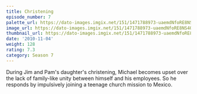 ```yaml
---
title: Christening
episode_number: 7
palette_url: https://dato-images.imgix.net/151/1471788973-uaemdNfoRE8NS4OdBuxHXO105nk.jpg?ixlib=rb-1.1.0&ch=DPR%2CWidth&auto=enhance&palette=json
image_url: https://dato-images.imgix.net/151/1471788973-uaemdNfoRE8NS4OdBuxHXO105nk.jpg?ixlib=rb-1.1.0&ch=DPR%2CWidth&auto=compress%2Cformat&w=500
thumbnail_url: https://dato-images.imgix.net/151/1471788973-uaemdNfoRE8NS4OdBuxHXO105nk.jpg?ixlib=rb-1.1.0&ch=DPR%2CWidth&auto=enhance&w=500&h=280&fit=crop&fm=jpg
date: '2010-11-04'
weight: 128
rating: 7.3
category: Season 7
---
```


During Jim and Pam's daughter's christening, Michael becomes upset over the lack of family-like unity between himself and his employees. So he responds by impulsively joining a teenage church mission to Mexico.
